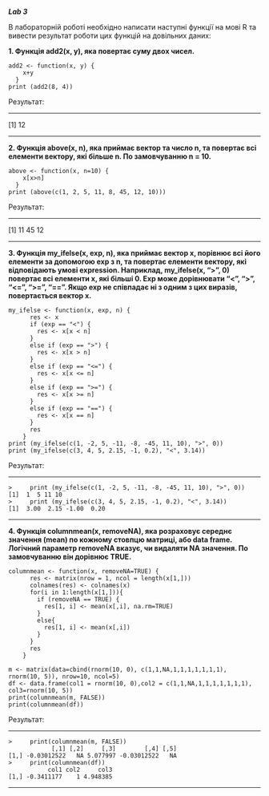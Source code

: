 ***Lab 3***

В лабораторній роботі необхідно написати наступні функції на мові R та вивести результат роботи цих функцій на довільних даних:

**1. Функція add2(x, y), яка повертає суму двох чисел.**
```
add2 <- function(x, y) {
    x+y
  }
print (add2(8, 4)) 
```
Результат:

___
[1] 12
___

**2. Функція above(x, n), яка приймає вектор та число n, та повертає всі елементи вектору, які більше n. По замовчуванню n = 10.**
```
above <- function(x, n=10) {
    x[x>n]
  }
print (above(c(1, 2, 5, 11, 8, 45, 12, 10)))
```
Результат:
___
[1] 11 45 12
___

**3. Функція my_ifelse(x, exp, n), яка приймає вектор x, порівнює всі його елементи за допомогою exp з n, та повертає елементи вектору, які відповідають умові expression. Наприклад, my_ifelse(x, “>”, 0) повертає всі елементи x, які більші 0. Exp може дорівнювати “<”, “>”, “<=”, “>=”, “==”. Якщо exp не співпадає ні з одним з цих виразів, повертається вектор x.**
```
my_ifelse <- function(x, exp, n) {
      res <- x
      if (exp == "<") {
        res <- x[x < n]
      }
      else if (exp == ">") {
        res <- x[x > n]
      }
      else if (exp == "<=") {
        res <- x[x <= n]
      }
      else if (exp == ">=") {
        res <- x[x >= n]
      }
      else if (exp == "==") {
        res <- x[x == n]
      }
      res
    }
print (my_ifelse(c(1, -2, 5, -11, -8, -45, 11, 10), ">", 0))
print (my_ifelse(c(3, 4, 5, 2.15, -1, 0.2), "<", 3.14))
```
Результат:
___
```
>     print (my_ifelse(c(1, -2, 5, -11, -8, -45, 11, 10), ">", 0))
[1]  1  5 11 10
>     print (my_ifelse(c(3, 4, 5, 2.15, -1, 0.2), "<", 3.14))
[1]  3.00  2.15 -1.00  0.20
```
___

**4. Функція columnmean(x, removeNA), яка розраховує середнє значення (mean) по кожному стовпцю матриці, або data frame. Логічний параметр removeNA вказує, чи видаляти NA значення. По замовчуванню він дорівнює TRUE.**
```
columnmean <- function(x, removeNA=TRUE) {
      res <- matrix(nrow = 1, ncol = length(x[1,]))
      colnames(res) <- colnames(x)
      for(i in 1:length(x[1,])){
        if (removeNA == TRUE) {
          res[1, i] <- mean(x[,i], na.rm=TRUE)
        }
        else{
          res[1, i] <- mean(x[,i])
        }
      }
      res
    }
    
m <- matrix(data=cbind(rnorm(10, 0), c(1,1,NA,1,1,1,1,1,1,1), rnorm(10, 5)), nrow=10, ncol=5)
df <- data.frame(col1 = rnorm(10, 0),col2 = c(1,1,NA,1,1,1,1,1,1,1), col3=rnorm(10, 5))
print(columnmean(m, FALSE))
print(columnmean(df))
```
Результат:
___
```
>     print(columnmean(m, FALSE))
            [,1] [,2]     [,3]        [,4] [,5]
[1,] -0.03012522   NA 5.077997 -0.03012522   NA
>     print(columnmean(df))
           col1 col2     col3
[1,] -0.3411177    1 4.948385
```
___
